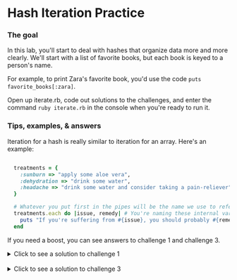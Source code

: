 # Hash Iteration Practice

### The goal

In this lab, you'll start to deal with hashes that organize data more and more clearly. We'll start with a list of favorite books, but each book is keyed to a person's name.

For example, to print Zara's favorite book, you'd use the code `puts favorite_books[:zara]`.

Open up iterate.rb, code out solutions to the challenges, and enter the command `ruby iterate.rb` in the console when you're ready to run it.

### Tips, examples, & answers

Iteration for a hash is really similar to iteration for an array. Here's an example:

```Ruby

  treatments = {
    :sunburn => "apply some aloe vera",
    :dehydration => "drink some water",
    :headache => "drink some water and consider taking a pain-reliever"
  }

  # Whatever you put first in the pipes will be the name we use to refer to the keys. The second will refer to the values.
  treatments.each do |issue, remedy| # You're naming these internal variables. You can call them whatever you want, but the more descriptive your internal variables, the easier they are to use.
    puts "If you're suffering from #{issue}, you should probably #{remedy}."
  end

```

If you need a boost, you can see answers to challenge 1 and challenge 3.

<details>
  <summary> Click to see a solution to challenge 1 </summary>

  ```Ruby

    # Reassign values for a key in a hash the same way we replace items in an array:
    favorite_books[:jeff] = "The Martian"
    # You can print it out to check whether it works by also including this line of debugging code:
    puts favorite_books[:jeff]

  ```

</details>
<br>

<details>
  <summary> Click to see a solution to challenge 3 </summary>

  ```Ruby

  favorite_books.each do |person, book|
    person_as_string = person.to_s.capitalize # You can still print the information without this line of code, but it looks much prettier as a string and capitalized.
    puts "#{person_as_string}'s favorite book is#{book}"
  end


  ```

</details>
<br>
